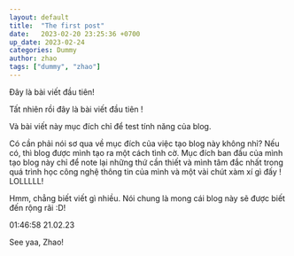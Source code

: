 ```yaml
---
layout: default
title:  "The first post"
date:   2023-02-20 23:25:36 +0700
up_date: 2023-02-24
categories: Dummy
author: zhao
tags: ["dummy", "zhao"]
---
```


Đây là bài viết đầu tiên!

Tất nhiên rồi đây là bài viết đầu tiên !

Và bài viết này mục đích chỉ để test tính năng của blog.

Có cần phải nói sơ qua về mục đích của việc tạo blog này không nhỉ? Nếu có, thì blog được mình tạo ra một cách tình cờ. Mục đích ban đầu của mình tạo blog này chỉ để note lại những thứ cần thiết và mình tâm đắc nhất trong quá trình học công nghệ thông tin của mình và một vài chút xàm xí gì đấy ! LOLLLLL!

Hmm, chẳng biết viết gì nhiều. Nói chung là mong cái blog này sẽ được biết đến rộng rãi :D!

01:46:58 21.02.23

See yaa,
Zhao! 
